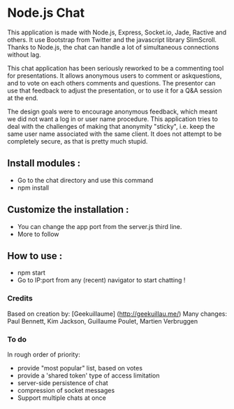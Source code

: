 Node.js Chat
===

This application is made with Node.js, Express, Socket.io, Jade, Ractive and others.
It use Bootstrap from Twitter and the javascript library SlimScroll.
Thanks to Node.js, the chat can handle a lot of simultaneous connections without lag.

This chat application has been seriously reworked to be a commenting tool for 
presentations. It allows anonymous users to comment or askquestions, and to vote on each others comments and questions. The presentor can use that feedback to adjust the presentation, or to use it for a Q&A session at the end.

The design goals were to encourage anonymous feedback, which meant we did not want a log in or user name procedure. This application tries to deal with the challenges of making that anonymity "sticky", i.e. keep the same user name associated with the same client. It does not attempt to be completely secure, as that is pretty much stupid.

## Install modules :

- Go to the chat directory and use this command
- npm install

## Customize the installation :

- You can change the app port from the server.js third line.
- More to follow

## How to use :

- npm start
- Go to IP:port from any (recent) navigator to start chatting !

### Credits

Based on creation by: [Geekuillaume] (http://geekuillau.me/)
Many changes: Paul Bennett, Kim Jackson, Guillaume Poulet, Martien Verbruggen

### To do

In rough order of priority:

- provide "most popular" list, based on votes
- provide a 'shared token' type of access limitation
- server-side persistence of chat
- compression of socket messages
- Support multiple chats at once
